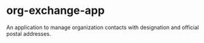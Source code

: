 # org-exchange-app
An application to manage organization contacts with designation and official postal addresses.
